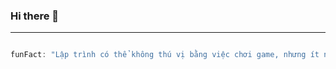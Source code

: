 ### Hi there 👋

---
```javascript

funFact: "Lập trình có thể không thú vị bằng việc chơi game, nhưng ít nhất nó không cần đổ mồ hôi vài giờ mỗi ngày! 😉"

```

